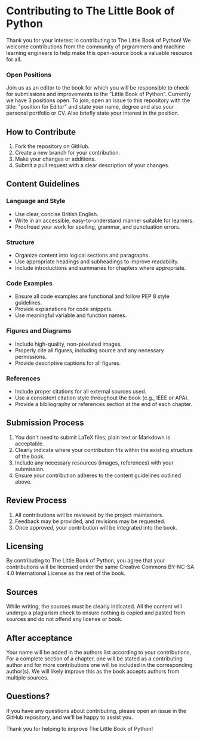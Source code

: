 # Contributing to The Little Book of Python

Thank you for your interest in contributing to The Little Book of Python! We welcome contributions from the community of prgrammers and machine learning engineers to help make this open-source book a valuable resource for all.


### Open Positions 
Join us as an editor to the book for which you will be responsible to check for submissions and improvements to the "Little Book of Python". Currently we have 3 positions open. To join, open an issue to this repository with the title: "position for Editor" and state your name, degree and also your personal portfolio or CV. Also briefly state your interest in the position.

## How to Contribute

1. Fork the repository on GitHub.
2. Create a new branch for your contribution.
3. Make your changes or additions.
4. Submit a pull request with a clear description of your changes.

## Content Guidelines

### Language and Style

- Use clear, concise British English.
- Write in an accessible, easy-to-understand manner suitable for learners.
- Proofread your work for spelling, grammar, and punctuation errors.

### Structure

- Organize content into logical sections and paragraphs.
- Use appropriate headings and subheadings to improve readability.
- Include introductions and summaries for chapters where appropriate.

### Code Examples

- Ensure all code examples are functional and follow PEP 8 style guidelines.
- Provide explanations for code snippets.
- Use meaningful variable and function names.

### Figures and Diagrams

- Include high-quality, non-pixelated images.
- Properly cite all figures, including source and any necessary permissions.
- Provide descriptive captions for all figures.

### References

- Include proper citations for all external sources used.
- Use a consistent citation style throughout the book (e.g., IEEE or APA).
- Provide a bibliography or references section at the end of each chapter.

## Submission Process

1. You don't need to submit LaTeX files; plain text or Markdown is acceptable.
2. Clearly indicate where your contribution fits within the existing structure of the book.
3. Include any necessary resources (images, references) with your submission.
4. Ensure your contribution adheres to the content guidelines outlined above.

## Review Process

1. All contributions will be reviewed by the project maintainers.
2. Feedback may be provided, and revisions may be requested.
3. Once approved, your contribution will be integrated into the book.

## Licensing

By contributing to The Little Book of Python, you agree that your contributions will be licensed under the same Creative Commons BY-NC-SA 4.0 International License as the rest of the book.

## Sources

While writing, the sources must be clearly indicated. All the content will undergo a plagiarism check to ensure nothing is copied and pasted from sources and do not offend any license or book.

## After acceptance

Your name will be added in the authors list according to your contributions, For a complete section of a chapter, one will be stated as a contributing author and for more contributions one will be included in the corresponding author(s). We will likely improve this as the book accepts authors from multiple sources.


## Questions?

If you have any questions about contributing, please open an issue in the GitHub repository, and we'll be happy to assist you.

Thank you for helping to improve The Little Book of Python!